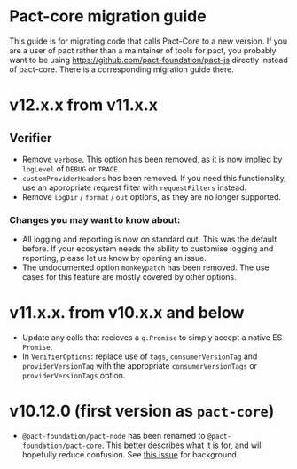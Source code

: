 # Pact-core migration guide

This guide is for migrating code that calls Pact-Core to a new version. 
If you are a user of pact rather than a maintainer of tools for pact, you
probably want to be using https://github.com/pact-foundation/pact-js directly
instead of pact-core. There is a corresponding migration guide there.

# v12.x.x from v11.x.x

## Verifier

* Remove `verbose`. This option has been removed, as it is now implied by `logLevel` 
  of `DEBUG` or `TRACE`.
* `customProviderHeaders` has been removed. If you need this functionality, use an 
  appropriate request filter with `requestFilters` instead.
* Remove `logDir` / `format` / `out` options, as they are no longer supported.

### Changes you may want to know about:

* All logging and reporting is now on standard out. This was the default before. If 
  your ecosystem needs the ability to customise logging and reporting, please let us
  know by opening an issue.
* The undocumented option `monkeypatch` has been removed. The use cases for this feature are mostly covered by other options.

# v11.x.x. from v10.x.x and below

* Update any calls that recieves a `q.Promise` to simply accept a native ES `Promise`.
* In `VerifierOptions`: replace use of `tags`, `consumerVersionTag` and
  `providerVersionTag` with the appropriate `consumerVersionTags` or
  `providerVersionTags` option.

# v10.12.0 (first version as `pact-core`)

* `@pact-foundation/pact-node` has been renamed to `@pact-foundation/pact-core`.
  This better describes what it is for, and will hopefully reduce confusion. See
  [this issue](https://github.com/pact-foundation/pact-js-core/issues/224) for
  background.
